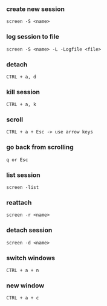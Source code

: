 ### create new session
```
screen -S <name>
```

### log session to file
```
screen -S <name> -L -Logfile <file>
```

### detach
```
CTRL + a, d
```

### kill session
```
CTRL + a, k
```

### scroll
```
CTRL + a + Esc -> use arrow keys
```

### go back from scrolling
```
q or Esc
```

### list session
```
screen -list
```

### reattach
```
screen -r <name>
```

### detach session
```
screen -d <name>
```

### switch windows
```
CTRL + a + n
```

### new window
```
CTRL + a + c 
```

